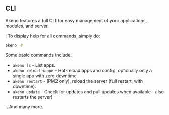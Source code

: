## CLI
Akeno features a full CLI for easy management of your applications, modules, and server.

ℹ To display help for all commands, simply do:
```sh
akeno -h
```

Some basic commands include:
- `akeno ls` - List apps.
- `akeno reload <app>` - Hot-reload apps and config, optionally only a single app with zero downtime.
- `akeno restart` - (PM2 only), reload the server (full restart, with downtime).
- `akeno update` - Check for updates and pull updates when available - also restarts the server!

...And many more.